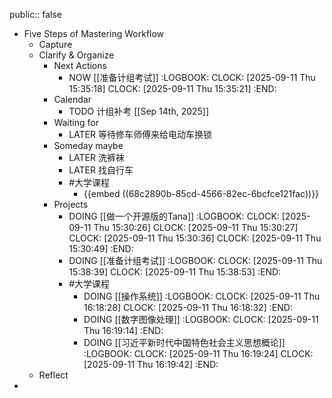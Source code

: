 public:: false

- Five Steps of Mastering Workflow
	- Capture
	- Clarify & Organize
		- Next Actions
			- NOW [[准备计组考试]]
			  :LOGBOOK:
			  CLOCK: [2025-09-11 Thu 15:35:18]
			  CLOCK: [2025-09-11 Thu 15:35:21]
			  :END:
		- Calendar
			- TODO 计组补考 [[Sep 14th, 2025]]
		- Waiting for
			- LATER 等待修车师傅来给电动车换锁
		- Someday maybe
			- LATER 洗裤袜
			- LATER 找自行车
			- #大学课程
				- {{embed ((68c2890b-85cd-4566-82ec-6bcfce121fac))}}
		- Projects
			- DOING [[做一个开源版的Tana]]
			  :LOGBOOK:
			  CLOCK: [2025-09-11 Thu 15:30:26]
			  CLOCK: [2025-09-11 Thu 15:30:27]
			  CLOCK: [2025-09-11 Thu 15:30:36]
			  CLOCK: [2025-09-11 Thu 15:30:49]
			  :END:
			- DOING [[准备计组考试]]
			  :LOGBOOK:
			  CLOCK: [2025-09-11 Thu 15:38:39]
			  CLOCK: [2025-09-11 Thu 15:38:53]
			  :END:
			- #大学课程
				- DOING [[操作系统]]
				  :LOGBOOK:
				  CLOCK: [2025-09-11 Thu 16:18:28]
				  CLOCK: [2025-09-11 Thu 16:18:32]
				  :END:
				- DOING [[数字图像处理]]
				  :LOGBOOK:
				  CLOCK: [2025-09-11 Thu 16:19:14]
				  :END:
				- DOING [[习近平新时代中国特色社会主义思想概论]]
				  :LOGBOOK:
				  CLOCK: [2025-09-11 Thu 16:19:24]
				  CLOCK: [2025-09-11 Thu 16:19:42]
				  :END:
	- Reflect
-